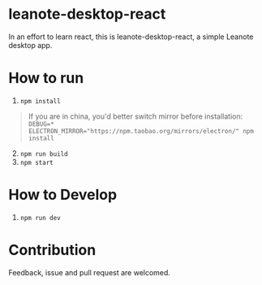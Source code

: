 # leanote-desktop-react
In an effort to learn react, this is leanote-desktop-react, a simple Leanote desktop app. 

# How to run

1. `npm install`

> If you are in china, you'd better switch mirror before installation:<br>
> `DEBUG=* ELECTRON_MIRROR="https://npm.taobao.org/mirrors/electron/" npm install` 

2. `npm run build`
3. `npm start`

# How to Develop

1. `npm run dev`

# Contribution
Feedback, issue and pull request are welcomed.
